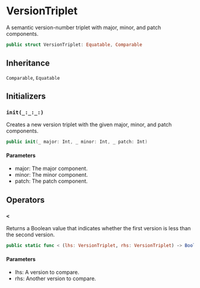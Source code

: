 # VersionTriplet

A semantic version-number triplet with major, minor, and patch components.

``` swift
public struct VersionTriplet: Equatable, Comparable 
```

## Inheritance

`Comparable`, `Equatable`

## Initializers

### `init(_:_:_:)`

Creates a new version triplet with the given major, minor, and patch components.

``` swift
public init(_ major: Int, _ minor: Int, _ patch: Int) 
```

#### Parameters

  - major: The major component.
  - minor: The minor component.
  - patch: The patch component.

## Operators

### `<`

Returns a Boolean value that indicates whether the first version is less than the second version.

``` swift
public static func < (lhs: VersionTriplet, rhs: VersionTriplet) -> Bool 
```

#### Parameters

  - lhs: A version to compare.
  - rhs: Another version to compare.
